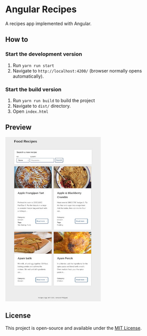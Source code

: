 # Angular Recipes

A recipes app implemented with Angular.

## How to

### Start the development version

1. Run `yarn run start`
2. Navigate to `http://localhost:4200/` (browser normally opens automatically).

### Start the build version

1. Run `yarn run build` to build the project
2. Navigate to `dist/` directory.
3. Open `index.html`

## Preview

![Preview](./assets/preview-recipes.jpg)

## License

This project is open-source and available under the [MIT License](../LICENSE).
